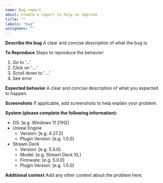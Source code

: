 ```yaml
---
name: Bug report
about: Create a report to help us improve
title: ""
labels: "bug"
assignees: ""
---
```


**Describe the bug**
A clear and concise description of what the bug is.

**To Reproduce**
Steps to reproduce the behavior:

1. Go to '...'
2. Click on '....'
3. Scroll down to '....'
4. See error

**Expected behavior**
A clear and concise description of what you expected to happen.

**Screenshots**
If applicable, add screenshots to help explain your problem.

**System (please complete the following information):**

- OS: [e.g. Windows 11 21H2]
- Unreal Engine
  - Version: [e.g. 4.27.2]
  - Plugin Version: [e.g. 1.0.0]
- Stream Deck
  - Version: [e.g. 5.0.0]
  - Model: [e.g. Stream Deck XL]
  - Firmware: [e.g. 5.0.0]
  - Plugin Version: [e.g. 1.0.0]

**Additional context**
Add any other context about the problem here.
